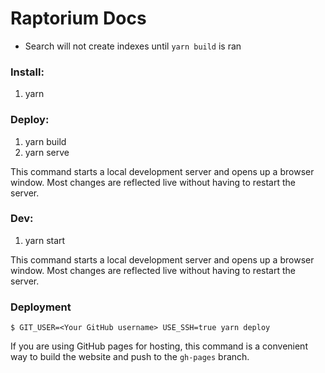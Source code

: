 # Raptorium Docs

- Search will not create indexes until `yarn build` is ran

### Install:

1. yarn

### Deploy:

1. yarn build
2. yarn serve

This command starts a local development server and opens up a browser window. Most changes are reflected live without having to restart the server.

### Dev:

1. yarn start

This command starts a local development server and opens up a browser window. Most changes are reflected live without having to restart the server.


### Deployment

```
$ GIT_USER=<Your GitHub username> USE_SSH=true yarn deploy
```

If you are using GitHub pages for hosting, this command is a convenient way to build the website and push to the `gh-pages` branch.
